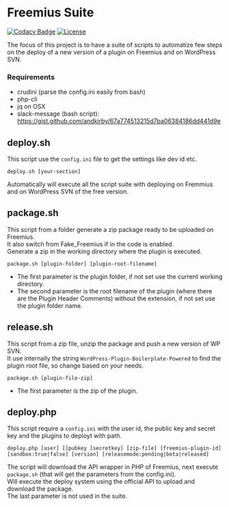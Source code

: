 # Freemius Suite

[![Codacy Badge](https://api.codacy.com/project/badge/Grade/c616b55e9b534e13b9e8fe30ff624e19)](https://www.codacy.com/app/mte90net/freemius-suite?utm_source=github.com&utm_medium=referral&utm_content=CodeAtCode/freemius-suite&utm_campaign=badger)
[![License](https://img.shields.io/badge/License-GPL%20v3-blue.svg)](http://www.gnu.org/licenses/gpl-3.0)   

The focus of this project is to have a suite of scripts to automatize few steps on the deploy of a new version of a plugin on Freemius and on WordPress SVN.

### Requirements

* crudini (parse the config.ini easily from bash)
* php-cli
* jq on OSX
* slack-message (bash script): https://gist.github.com/andkirby/67a774513215d7ba06384186dd441d9e

## deploy.sh

This script use the `config.ini` file to get the settings like dev id etc.  

`deploy.sh [your-section]`

Automatically will execute all the script suite with deploying on Fremmius and on WordPress SVN of the free version.

## package.sh

This script from a folder generate a zip package ready to be uploaded on Freemius.  
It also switch from Fake_Freemius if in the code is enabled.  
Generate a zip in the working directory where the plugin is executed.

`package.sh [plugin-folder] [plugin-root-filename]`

* The first parameter is the plugin folder, if not set use the current working directory.
* The second parameter is the root filename of the plugin (where there are the Plugin Header Comments) without the extension, if not set use the plugin folder name.

## release.sh

This script from a zip file, unzip the package and push a new version of WP SVN.  
It use internally the string `WordPress-Plugin-Boilerplate-Powered` to find the plugin root file, so change based on your needs.

`package.sh [plugin-file-zip]`

* The first parameter is the zip of the plugin.

## deploy.php

This script require a `config.ini` with the user id, the public key and secret key and the plugins to deployt with path.  

`deploy.php [user] []pubkey [secretkey] [zip-file] [freemius-plugin-id] [sandbox:true|false] [version] [releasemode:pending|beta|released]`

The script will download the API wrapper in PHP of Freemius, next execute `package.sh` (that will get the parameters from the config.ini).  
Will execute the deploy system using the official API to upload and download the package.  
The last parameter is not used in the suite.
